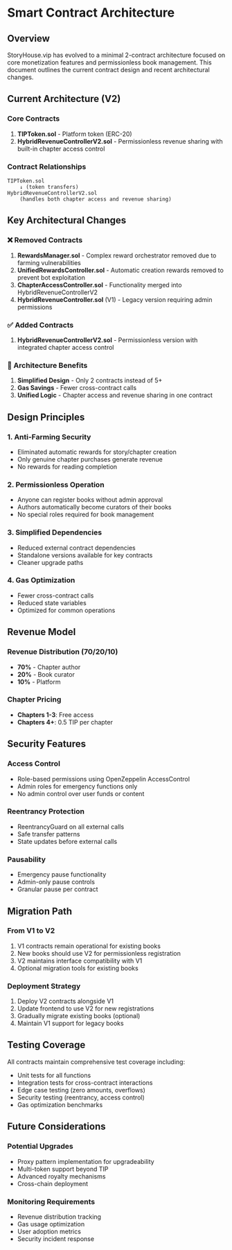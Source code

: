 # Smart Contract Architecture

## Overview

StoryHouse.vip has evolved to a minimal 2-contract architecture focused on core monetization features and permissionless book management. This document outlines the current contract design and recent architectural changes.

## Current Architecture (V2)

### Core Contracts

1. **TIPToken.sol** - Platform token (ERC-20)
2. **HybridRevenueControllerV2.sol** - Permissionless revenue sharing with built-in chapter access control

### Contract Relationships

```
TIPToken.sol
    ↓ (token transfers)
HybridRevenueControllerV2.sol
    (handles both chapter access and revenue sharing)
```

## Key Architectural Changes

### ❌ Removed Contracts

1. **RewardsManager.sol** - Complex reward orchestrator removed due to farming vulnerabilities
2. **UnifiedRewardsController.sol** - Automatic creation rewards removed to prevent bot exploitation
3. **ChapterAccessController.sol** - Functionality merged into HybridRevenueControllerV2
4. **HybridRevenueController.sol** (V1) - Legacy version requiring admin permissions

### ✅ Added Contracts

1. **HybridRevenueControllerV2.sol** - Permissionless version with integrated chapter access control

### 🔄 Architecture Benefits

1. **Simplified Design** - Only 2 contracts instead of 5+
2. **Gas Savings** - Fewer cross-contract calls
3. **Unified Logic** - Chapter access and revenue sharing in one contract

## Design Principles

### 1. Anti-Farming Security
- Eliminated automatic rewards for story/chapter creation
- Only genuine chapter purchases generate revenue
- No rewards for reading completion

### 2. Permissionless Operation
- Anyone can register books without admin approval
- Authors automatically become curators of their books
- No special roles required for book management

### 3. Simplified Dependencies
- Reduced external contract dependencies
- Standalone versions available for key contracts
- Cleaner upgrade paths

### 4. Gas Optimization
- Fewer cross-contract calls
- Reduced state variables
- Optimized for common operations

## Revenue Model

### Revenue Distribution (70/20/10)
- **70%** - Chapter author
- **20%** - Book curator
- **10%** - Platform

### Chapter Pricing
- **Chapters 1-3**: Free access
- **Chapters 4+**: 0.5 TIP per chapter

## Security Features

### Access Control
- Role-based permissions using OpenZeppelin AccessControl
- Admin roles for emergency functions only
- No admin control over user funds or content

### Reentrancy Protection
- ReentrancyGuard on all external calls
- Safe transfer patterns
- State updates before external calls

### Pausability
- Emergency pause functionality
- Admin-only pause controls
- Granular pause per contract

## Migration Path

### From V1 to V2
1. V1 contracts remain operational for existing books
2. New books should use V2 for permissionless registration
3. V2 maintains interface compatibility with V1
4. Optional migration tools for existing books

### Deployment Strategy
1. Deploy V2 contracts alongside V1
2. Update frontend to use V2 for new registrations
3. Gradually migrate existing books (optional)
4. Maintain V1 support for legacy books

## Testing Coverage

All contracts maintain comprehensive test coverage including:
- Unit tests for all functions
- Integration tests for cross-contract interactions
- Edge case testing (zero amounts, overflows)
- Security testing (reentrancy, access control)
- Gas optimization benchmarks

## Future Considerations

### Potential Upgrades
- Proxy pattern implementation for upgradeability
- Multi-token support beyond TIP
- Advanced royalty mechanisms
- Cross-chain deployment

### Monitoring Requirements
- Revenue distribution tracking
- Gas usage optimization
- User adoption metrics
- Security incident response
